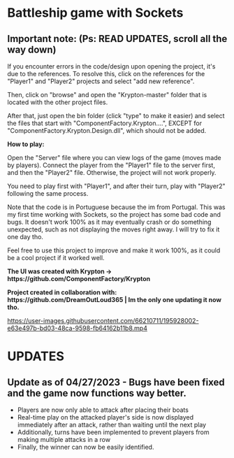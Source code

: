# Battleship game with Sockets

## Important note: (Ps: READ UPDATES, scroll all the way down)

If you encounter errors in the code/design upon opening the project, it's due to the references. To resolve this, click on the references for the "Player1" and "Player2" projects and select "add new reference".
<p></p>
Then, click on "browse" and open the "Krypton-master" folder that is located with the other project files.
<p></p>
After that, just open the bin folder (click "type" to make it easier) and select the files that start with "ComponentFactory.Krypton....", EXCEPT for "ComponentFactory.Krypton.Design.dll", which should not be added.
<p></p>
<p></p>
<b>How to play:</b>
<p></p>
Open the "Server" file where you can view logs of the game (moves made by players).
Connect the player from the "Player1" file to the server first, and then the "Player2" file. Otherwise, the project will not work properly.

You need to play first with "Player1", and after their turn, play with "Player2" following the same process.

Note that the code is in Portuguese because the im from Portugal. This was my first time working with Sockets, so the project has some bad code and bugs. It doesn't work 100% as it may eventually crash or do something unexpected, such as not displaying the moves right away. I will try to fix it one day tho.
<p></p>
Feel free to use this project to improve and make it work 100%, as it could be a cool project if it worked well. 

<p></p>
<b>The UI was created with Krypton -> https://github.com/ComponentFactory/Krypton</b>
<p></p>
<p></p>
<b>Project created in collaboration with: https://github.com/DreamOutLoud365 | Im the only one updating it now tho.</b>
<p></p>

https://user-images.githubusercontent.com/66210711/195928002-e63e497b-bd03-48ca-9598-fb64162b11b8.mp4

# UPDATES

<h2>Update as of 04/27/2023 - Bugs have been fixed and the game now functions way better.</h2>

- Players are now only able to attack after placing their boats
- Real-time play on the attacked player's side is now displayed immediately after an attack, rather than waiting until the next play
- Additionally, turns have been implemented to prevent players from making multiple attacks in a row
- Finally, the winner can now be easily identified.
